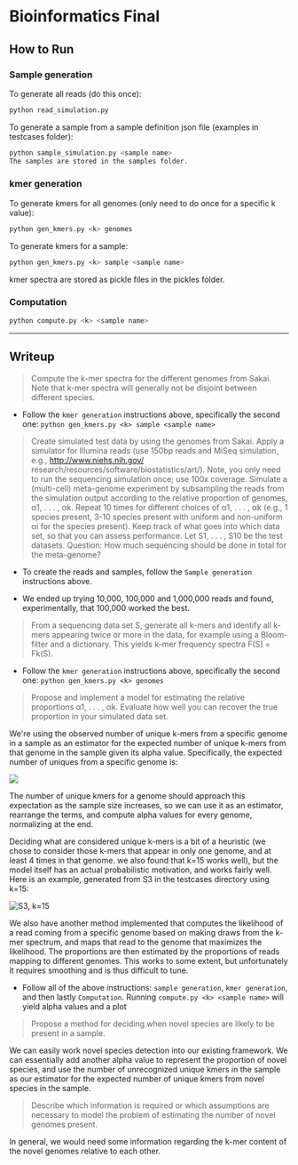 # Bioinformatics Final

## How to Run

### Sample generation

To generate all reads (do this once):
```bash
python read_simulation.py
```

To generate a sample from a sample definition json file (examples in testcases folder):
```bash
python sample_simulation.py <sample name>
The samples are stored in the samples folder.
```

### kmer generation

To generate kmers for all genomes (only need to do once for a specific k value):
```bash
python gen_kmers.py <k> genomes
```

To generate kmers for a sample:
```bash
python gen_kmers.py <k> sample <sample name>
```

kmer spectra are stored as pickle files in the pickles folder.

### Computation
```bash
python compute.py <k> <sample name>
```
***

## Writeup

> Compute the k-mer spectra for the different genomes from Sakai. Note that k-mer spectra will
> generally not be disjoint between different species.

- Follow the `kmer generation` instructions above, specifically the second one: `python gen_kmers.py <k> sample <sample name>`

> Create simulated test data by using the genomes from Sakai. Apply a simulator for Illumina
> reads (use 150bp reads and MiSeq simulation, e.g., http://www.niehs.nih.gov/
> research/resources/software/biostatistics/art/). Note, you only need to
> run the sequencing simulation once; use 100x coverage.
> Simulate a (multi-cell) meta-genome experiment by subsampling the reads from the simulation
> output according to the relative proportion of genomes, α1, . . . , αk. Repeat 10 times for
> different choices of α1, . . . , αk (e.g., 1 species present, 3-10 species present with uniform and
> non-uniform αi for the species present). Keep track of what goes into which data set, so that
> you can assess performance. Let S1, . . . , S10 be the test datasets.
> Question: How much sequencing should be done in total for the meta-genome?

- To create the reads and samples, follow the `Sample generation` instructions above.

- We ended up trying 10,000, 100,000 and 1,000,000 reads and found, experimentally, that 100,000 worked the best. 

> From a sequencing data set S, generate all k-mers and identify all k-mers appearing twice or
> more in the data, for example using a Bloom-filter and a dictionary. This yields k-mer frequency
> spectra F(S) = Fk(S).

- Follow the `kmer generation` instructions above, specifically the second one: `python gen_kmers.py <k> genomes`

> Propose and implement a model for estimating the relative proportions α1, . . . , αk. Evaluate
> how well you can recover the true proportion in your simulated data set.

We're using the observed number of unique k-mers from a specific genome in a sample as an estimator for the expected number of unique k-mers from that genome in the sample given its alpha value.  Specifically, the expected number of uniques from a specific genome is:

![](http://i.imgur.com/IBlQu67.png?1)

The number of unique kmers for a genome should approach this expectation as the sample size increases, so we can use it as an estimator, rearrange the terms, and compute alpha values for every genome, normalizing at the end.

Deciding what are considered unique k-mers is a bit of a heuristic (we chose to consider those k-mers that appear in only one genome, and at least 4 times in that genome.  we also found that k=15 works well), but the model itself has an actual probabilistic motivation, and works fairly well.  Here is an example, generated from S3 in the testcases directory using k=15:

![S3, k=15](http://i.imgur.com/tGhoOSw.png?1)

We also have another method implemented that computes the likelihood of a read coming from a specific genome based on making draws from the k-mer spectrum, and maps that read to the genome that maximizes the likelihood.  The proportions are then estimated by the proportions of reads mapping to different genomes.  This works to some extent, but unfortunately it requires smoothing and is thus difficult to tune.

- Follow all of the above instructions: `sample generation`, `kmer generation`, and then lastly `Computation`. Running `compute.py <k> <sample name>` will yield alpha values and a plot

> Propose a method for deciding when novel species are likely to be present in a sample.

We can easily work novel species detection into our existing framework.  We can essentially add another alpha value to represent the proportion of novel species, and use the number of unrecognized unique kmers in the sample as our estimator for the expected number of unique kmers from novel species in the sample.

> Describe which information is required or which assumptions are necessary to model the problem
> of estimating the number of novel genomes present.

In general, we would need some information regarding the k-mer content of the novel genomes relative to each other.
